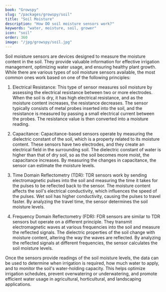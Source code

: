 ```yaml
---
book: "Growspy"
slug: "/packages/growspy/soil"
title: "Soil Moisture"
description: "How DO soil moisture sensors work?"
keywords: "water, moisture, soil, grower"
icon: "soil"
order: 360
image: "/jpg/growspy/soil.jpg"
---
```

Soil moisture sensors are devices designed to measure the moisture content in the soil. They provide valuable information for effective irrigation management, optimizing water usage, and ensuring healthy plant growth. While there are various types of soil moisture sensors available, the most common ones work based on one of the following principles:

1. Electrical Resistance: This type of sensor measures soil moisture by assessing the electrical resistance between two or more electrodes. When the soil is dry, it has high electrical resistance, and as the moisture content increases, the resistance decreases. The sensor typically consists of metal probes inserted into the soil, and the resistance is measured by passing a small electrical current between the probes. The resistance value is then converted into a moisture reading.

2. Capacitance: Capacitance-based sensors operate by measuring the dielectric constant of the soil, which is a property related to its moisture content. These sensors have two electrodes, and they create an electrical field in the surrounding soil. The dielectric constant of water is higher than that of dry soil, so as the soil becomes more moist, the capacitance increases. By measuring the changes in capacitance, the sensor can estimate the moisture levels.

3. Time Domain Reflectometry (TDR): TDR sensors work by sending electromagnetic pulses into the soil and measuring the time it takes for the pulses to be reflected back to the sensor. The moisture content affects the soil's electrical conductivity, which influences the speed of the pulses. Wet soil has higher conductivity, causing the pulses to travel faster. By analyzing the travel time, the sensor determines the soil moisture levels.

4. Frequency Domain Reflectometry (FDR): FDR sensors are similar to TDR sensors but operate on a different principle. They transmit electromagnetic waves at various frequencies into the soil and measure the reflected signals. The dielectric properties of the soil change with moisture content, altering the way the waves are reflected. By analyzing the reflected signals at different frequencies, the sensor calculates the soil moisture levels.

Once the sensors provide readings of the soil moisture levels, the data can be used to determine when irrigation is required, how much water to apply, and to monitor the soil's water-holding capacity. This helps optimize irrigation schedules, prevent overwatering or underwatering, and promote efficient water usage in agricultural, horticultural, and landscaping applications.